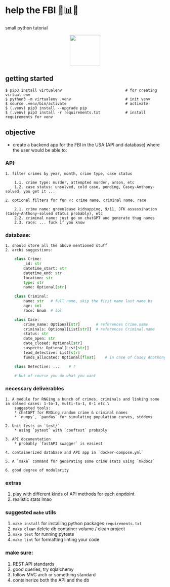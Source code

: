 # help the FBI 🔬📊🔥
small python tutorial

<p align="center">
  <img
    src="https://upload.wikimedia.org/wikipedia/commons/thumb/d/da/Seal_of_the_Federal_Bureau_of_Investigation.svg/300px-Seal_of_the_Federal_Bureau_of_Investigation.svg.png"
      style="width: 10vw; min-width: 20px;"
  />
</p>

## getting started
```shell
$ pip3 install virtualenv                            # for creating virtual env
$ python3 -m virtualenv .venv                        # init venv
$ source .venv/bin/activate                          # activate
$ (.venv) pip3 install --upgrade pip
$ (.venv) pip3 install -r requirements.txt           # install requirements for venv
```

## objective
* create a backend app for the FBI in the USA (API and database) where the user would be able to:
### API:

    1. filter crimes by year, month, crime type, case status

        1.1. crime type: murder, attempted murder, arson, etc
        1.2. case status: unsolved, cold case, pending, Casey-Anthony-solved, you get it ...

    2. optional filters for fun 🔥: crime name, criminal name, race

        2.1. crime name: greenlease kidnapping, 9/11, JFK assassination (Casey-Anthony-solved status probably), etc
        2.2. criminal name: just go on chatGPT and generate thug names
        2.3. race: ... fuck if you know

### database:

    1. should store all the above mentioned stuff
    2. archi suggestions:
```python
    class Crime:
        _id: str
        datetime_start: str
        datetime_end: str
        location: str
        type: str
        name: Optional[str]

    class Criminal:
        name: str   # full name, skip the first name last name bs
        age: int
        race: Enum  # lol

    class Case:
        crime_name: Optional[str]       # references Crime.name
        criminals: Optional[List[str]]  # references Criminal.name
        status: str
        date_open: str
        date_closed: Optional[str]
        suspects: Optional[List[str]]
        lead_detective: List[str]
        funds_allocated: Optional[float]    # in case of Casey Anothony: probably 15 bucks

    class Detective: ...    # ?

    # but of course you do what you want
```
### necessary deliverables

    1. A module for RNGing a bunch of crimes, criminals and linking some in solved cases: 1-to-1, multi-to-1, 0-1 etc.\
        suggested tools: 
        * chatGPT for RNGing random crime & criminal names
        * `numpy`, `pandas` for simulating population curves, stddevs

    2. Unit tests in `test/`
        * using `pytest` with `conftest` probably

    3. API documentation
        * probably `fastAPI swagger` is easiest

    4. containerized database and API app in `docker-compose.yml`

    5. A `make` command for generating some crime stats using `mkdocs`

    6. good degree of modularity

### extras

1. play with different kinds of API methods for each enpdoint
2. realistic stats lmao

### suggested `make` utils

1. `make install` for installing python packages `requirements.txt`
2. `make clean` delete db container volume / clean project
3. `make test` for running pytests
4. `make lint` for formatting linting your code

### make sure:

1. REST API standards
2. good queries, try sqlalchemy
3. follow MVC arch or something standard
4. containerize both the API and the db
